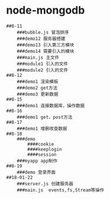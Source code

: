 # node-mongodb
    ##8-11
        ###bubble.js 冒泡排序 
        ###demo12 服务器搭建
        ###demo13 引入第三方模块
        ###demo14 需要引入的模块
        ###main.js 主文件
        ###module1 引入的文件
        ###module2 引入的文件
    ##8-12
        ###demo1 渲染模板
        ###demo2 get方法
        ###demo3 更新数据
    ##8-15
        ###demo1 连接数据库，操作数据
    ##8-16
        ###demo1 get，post方法
    ##8-17
        ###demo1 增删改查数据
    ##8-18
        ###demo 
            ####cookie
            ####keeplogin
            ####session
        ###myapp app制作
    ##8-19
        ###demo 登录界面
    ##18-01-22
        ###server.js 创建服务器
        ###main.js  events,fs,Stream等操作